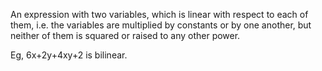 An expression with two variables, which is linear with respect to each
of them, i.e. the variables are multiplied by constants or by one
another, but neither of them is squared or raised to any other power.

Eg, 6x+2y+4xy+2 is bilinear.
